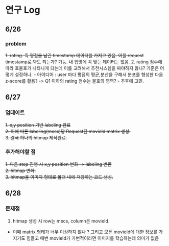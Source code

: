 # 연구 Log

## 6/26
### problem
~~1. rating. 즉 평점을 남긴 timestamp 데이터를 가지고 있음. 이를 request timestamp로 봐도 되는가?~~ 가능. 내 입맛에 꼭 맞는 데이터는 없음.
2. rating 점수에 따라 호불호가 나타나게 되는데 이를 고려해서 추천시스템을 짜야하지 않나? 기준은 어떻게 설정하나.
    - 아이디어 : user 마다 평점의 평균,분산을 구해서 분포를 형성한 다음 z-score를 활용? -> Q1 이하의 rating 점수는 불호의 영역?
    - 추후에 고민.

## 6/27

### 업데이트
~~1. x,y position 기반 labeling 완료~~  
~~2. 이에 따른 labeling(mecs)당 Request된 movieId matrix 생성.~~  
~~3. 결국 하나의 hitmap 제작완료.~~  
### 추가해야할 점
~~1. 다음 step 진행 시 x,y position 변화 -> labeling 변환~~  
~~2. hitmap 변화.~~  
~~3. hitmap을 이미지 형태로 폴더 내에 저장하는 코드 생성.~~


## 6/28

### 문제점
1. hitmap 생성 시 row는 mecs, column은 movieId.
- 이때 matrix 형태가 너무 이상하지 않나 ? 그리고 모든 movieId에 대한 정보를 가지기도 힘들고 매번 movieId가 가변적이라면 이미지를 학습하는데 의미가 없음
